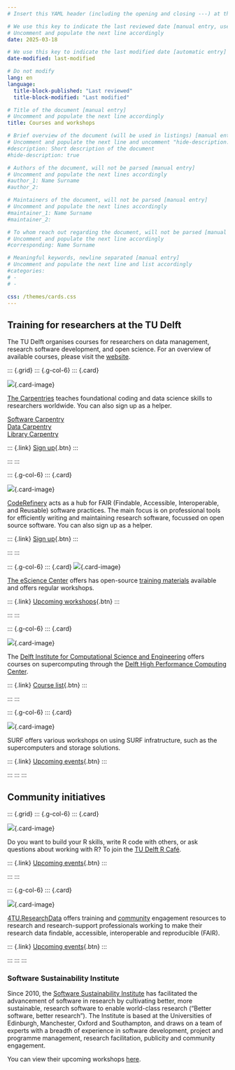```yaml
---
# Insert this YAML header (including the opening and closing ---) at the beginning of the document and fill it out accordingly

# We use this key to indicate the last reviewed date [manual entry, use YYYY-MM-DD]
# Uncomment and populate the next line accordingly
date: 2025-03-18

# We use this key to indicate the last modified date [automatic entry]
date-modified: last-modified

# Do not modify
lang: en
language: 
  title-block-published: "Last reviewed"
  title-block-modified: "Last modified"

# Title of the document [manual entry]
# Uncomment and populate the next line accordingly
title: Courses and workshops

# Brief overview of the document (will be used in listings) [manual entry]
# Uncomment and populate the next line and uncomment "hide-description: true".
#description: Short description of the document
#hide-description: true

# Authors of the document, will not be parsed [manual entry]
# Uncomment and populate the next lines accordingly
#author_1: Name Surname
#author_2:

# Maintainers of the document, will not be parsed [manual entry]
# Uncomment and populate the next lines accordingly
#maintainer_1: Name Surname
#maintainer_2:

# To whom reach out regarding the document, will not be parsed [manual entry]
# Uncomment and populate the next line accordingly
#corresponding: Name Surname

# Meaningful keywords, newline separated [manual entry]
# Uncomment and populate the next line and list accordingly
#categories: 
# - 
# - 

css: /themes/cards.css
---
```


## Training for researchers at the TU Delft
The TU Delft organises courses for researchers on data management, research software development, and open science. For an overview of available courses, please visit the [website](https://www.tudelft.nl/en/library/research-data-management/r/training-events/training-for-researchers).

::: {.grid}
::: {.g-col-6}
::: {.card}

![](/docs/img/thecarpentries-opengraph.png){.card-image}


[The Carpentries](https://carpentries.org/) teaches foundational coding and data science skills to researchers worldwide. You can also sign up as a helper.

[Software Carpentry](https://software-carpentry.org/lessons/)<br>
[Data Carpentry](https://datacarpentry.org/lessons/)<br>
[Library Carpentry](https://librarycarpentry.org/lessons/)<br>

::: {.link}
[Sign up](https://www.tudelft.nl/library/actuele-themas/research-data-management/r/training-evenementen/training-voor-onderzoekers){.btn}
:::

:::
:::

::: {.g-col-6}
::: {.card}

![](/docs/img/coderefinery.png){.card-image}

[CodeRefinery](https://coderefinery.org/) acts as a hub for FAIR (Findable, Accessible, Interoperable, and Reusable) software practices. The main focus is on professional tools for efficiently writing and maintaining research software, focussed on open source software. You can also sign up as a helper.

::: {.link}
[Sign up](https://www.tudelft.nl/en/library/research-data-management/r/training-events/training-for-researchers/coderefinery-workshops-good-practices-in-research-software-development){.btn}
:::

:::
:::

::: {.g-col-6}
::: {.card}
![](/docs/img/esciencecenter.png){.card-image}

[The eScience Center](https://www.esciencecenter.nl/) offers has open-source [training materials](https://www.esciencecenter.nl/training-materials/) available and offers regular workshops.

::: {.link}
[Upcoming workshops](https://www.esciencecenter.nl/events/?f=workshops){.btn}
:::

:::
:::

::: {.g-col-6}
::: {.card}

![](/docs/img/dcse.png){.card-image}


The [Delft Institute for Computational Science and Engineering](https://www.tudelft.nl/en/tu-delft-institute-for-computational-science-and-engineering) offers courses on supercomputing through the [Delft High Performance Computing Center](https://www.tudelft.nl/en/dhpc). 

::: {.link}
[Course list](https://www.tudelft.nl/en/tu-delft-institute-for-computational-science-and-engineering/education/courses){.btn}
:::

:::
:::

::: {.g-col-6}
::: {.card}

![](/docs/img/surf.svg){.card-image}

SURF offers various workshops on using SURF infratructure, such as the supercomputers and storage solutions. 

::: {.link}
[Upcoming events](https://www.surf.nl/en/agenda?filter=research){.btn}
:::

:::
:::
:::

## Community initiatives

::: {.grid}
::: {.g-col-6}
::: {.card}

![](/docs/img/rcafe.png){.card-image}

Do you want to build your R skills, write R code with others, or ask questions about working with R? To join the [TU Delft R Café](https://delft-rcafe.github.io/home/Index.html).

::: {.link}
[Upcoming events](https://delft-rcafe.github.io/home/Index.html#sec-upcoming){.btn}
:::

:::
:::

::: {.g-col-6}
::: {.card}

![](/docs/img/4TU.png){.card-image}

[4TU.ResearchData](https://data.4tu.nl/) offers training and [community](https://community.data.4tu.nl/join-our-community/) engagement resources to research and research-support professionals working to make their research data findable, accessible, interoperable and reproducible (FAIR).

::: {.link}
[Upcoming events](https://community.data.4tu.nl/category/training-events/){.btn}
:::

:::
:::
:::

### Software Sustainability Institute
Since 2010, the [Software Sustainability Institute](https://www.software.ac.uk/) has facilitated the advancement of software in research by cultivating better, more sustainable, research software to enable world-class research (“Better software, better research”). The Institute is based at the Universities of Edinburgh, Manchester, Oxford and Southampton, and draws on a team of experts with a breadth of experience in software development, project and programme management, research facilitation, publicity and community engagement.

You can view their upcoming workshops [here](https://www.software.ac.uk/news).
